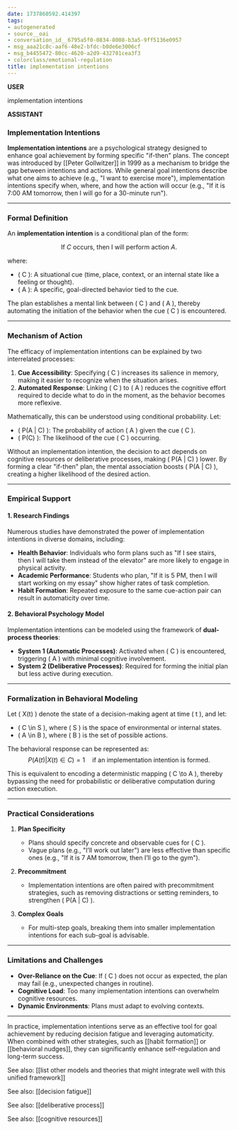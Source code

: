 ```yaml
---
date: 1737860592.414397
tags:
- autogenerated
- source__oai
- conversation_id__6795a5f0-0834-8008-b3a5-9ff5136e0957
- msg_aaa21c8c-aaf6-48e2-bfdc-b0de6e3006cf
- msg_b4455472-80cc-4620-a2d9-432701cea3f3
- colorclass/emotional-regulation
title: implementation intentions
---
```


**USER**

implementation intentions


**ASSISTANT**

### Implementation Intentions

**Implementation intentions** are a psychological strategy designed to enhance goal achievement by forming specific "if-then" plans. The concept was introduced by [[Peter Gollwitzer]] in 1999 as a mechanism to bridge the gap between intentions and actions. While general goal intentions describe what one aims to achieve (e.g., "I want to exercise more"), implementation intentions specify when, where, and how the action will occur (e.g., "If it is 7:00 AM tomorrow, then I will go for a 30-minute run").

---

### Formal Definition

An **implementation intention** is a conditional plan of the form:

$$
\text{If } C \text{ occurs, then I will perform action } A.
$$

where:
- \( C \): A situational cue (time, place, context, or an internal state like a feeling or thought).
- \( A \): A specific, goal-directed behavior tied to the cue.

The plan establishes a mental link between \( C \) and \( A \), thereby automating the initiation of the behavior when the cue \( C \) is encountered.

---

### Mechanism of Action

The efficacy of implementation intentions can be explained by two interrelated processes:
1. **Cue Accessibility**: Specifying \( C \) increases its salience in memory, making it easier to recognize when the situation arises.
2. **Automated Response**: Linking \( C \) to \( A \) reduces the cognitive effort required to decide what to do in the moment, as the behavior becomes more reflexive.

Mathematically, this can be understood using conditional probability. Let:
- \( P(A | C) \): The probability of action \( A \) given the cue \( C \).
- \( P(C) \): The likelihood of the cue \( C \) occurring.

Without an implementation intention, the decision to act depends on cognitive resources or deliberative processes, making \( P(A | C) \) lower. By forming a clear "if-then" plan, the mental association boosts \( P(A | C) \), creating a higher likelihood of the desired action.

---

### Empirical Support

#### 1. **Research Findings**
Numerous studies have demonstrated the power of implementation intentions in diverse domains, including:
- **Health Behavior**: Individuals who form plans such as "If I see stairs, then I will take them instead of the elevator" are more likely to engage in physical activity.
- **Academic Performance**: Students who plan, "If it is 5 PM, then I will start working on my essay" show higher rates of task completion.
- **Habit Formation**: Repeated exposure to the same cue-action pair can result in automaticity over time.

#### 2. **Behavioral Psychology Model**
Implementation intentions can be modeled using the framework of **dual-process theories**:
- **System 1 (Automatic Processes)**: Activated when \( C \) is encountered, triggering \( A \) with minimal cognitive involvement.
- **System 2 (Deliberative Processes)**: Required for forming the initial plan but less active during execution.

---

### Formalization in Behavioral Modeling

Let \( X(t) \) denote the state of a decision-making agent at time \( t \), and let:
- \( C \in S \), where \( S \) is the space of environmental or internal states.
- \( A \in B \), where \( B \) is the set of possible actions.

The behavioral response can be represented as:
$$
P(A(t) | X(t) \in C) = 1 \quad \text{if an implementation intention is formed.}
$$

This is equivalent to encoding a deterministic mapping \( C \to A \), thereby bypassing the need for probabilistic or deliberative computation during action execution.

---

### Practical Considerations

1. **Plan Specificity**
   - Plans should specify concrete and observable cues for \( C \).
   - Vague plans (e.g., "I’ll work out later") are less effective than specific ones (e.g., "If it is 7 AM tomorrow, then I’ll go to the gym").

2. **Precommitment**
   - Implementation intentions are often paired with precommitment strategies, such as removing distractions or setting reminders, to strengthen \( P(A | C) \).

3. **Complex Goals**
   - For multi-step goals, breaking them into smaller implementation intentions for each sub-goal is advisable.

---

### Limitations and Challenges

- **Over-Reliance on the Cue**: If \( C \) does not occur as expected, the plan may fail (e.g., unexpected changes in routine).
- **Cognitive Load**: Too many implementation intentions can overwhelm cognitive resources.
- **Dynamic Environments**: Plans must adapt to evolving contexts.

---

In practice, implementation intentions serve as an effective tool for goal achievement by reducing decision fatigue and leveraging automaticity. When combined with other strategies, such as [[habit formation]] or [[behavioral nudges]], they can significantly enhance self-regulation and long-term success.

See also: [[list other models and theories that might integrate well with this unified framework]]


See also: [[decision fatigue]]


See also: [[deliberative process]]


See also: [[cognitive resources]]